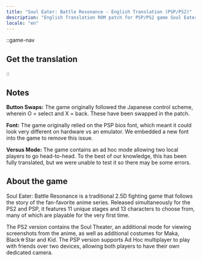 ```yaml
---
title: "Soul Eater: Battle Resonance - English Translation (PSP/PS2)"
description: "English Translation ROM patch for PSP/PS2 game Soul Eater: Battle Resonance"
locale: "en"
---
```


::game-nav
## Get the translation
::

## Notes
**Button Swaps:**
The game originally followed the Japanese control scheme, wherein O = select and X = back. These have been swapped in the patch.

**Font:**
The game originally relied on the PSP bios font, which meant it could look very different on hardware vs an emulator. We embedded a new font into the game to remove this issue.

**Versus Mode:**
The game contains an ad hoc mode allowing two local players to go head-to-head. To the best of our knowledge, this has been fully translated, but we were unable to test it so there may be some errors. 

## About the game
Soul Eater: Battle Resonance is a traditional 2.5D fighting game that follows the story of the fan-favorite anime series. Released simultaneously for the PS2 and PSP, it features 11 unique stages and 13 characters to choose from, many of which are playable for the very first time.

The PS2 version contains the Soul Theater, an additional mode for viewing screenshots from the anime, as well as additional costumes for Maka, Black☆Star and Kid. The PSP version supports Ad Hoc multiplayer to play with friends over two devices, allowing both players to have their own dedicated camera.
